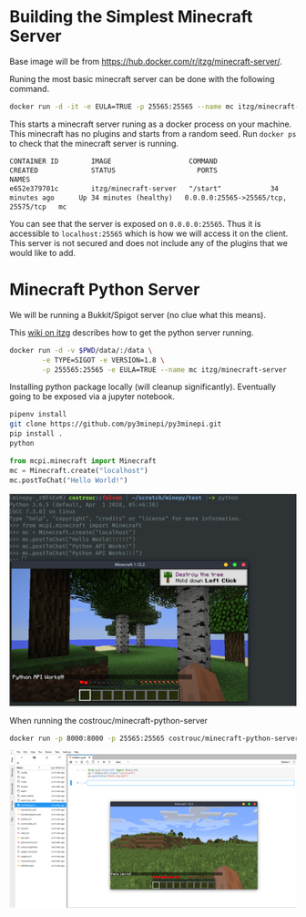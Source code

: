 # Building the Simplest Minecraft Server

Base image will be from https://hub.docker.com/r/itzg/minecraft-server/.

Runing the most basic minecraft server can be done with the following
command.

```bash
docker run -d -it -e EULA=TRUE -p 25565:25565 --name mc itzg/minecraft-server
```

This starts a minecraft server runing as a docker process on your
machine. This minecraft has no plugins and starts from a random
seed. Run `docker ps` to check that the minecraft server is running.

```
CONTAINER ID        IMAGE                   COMMAND             CREATED             STATUS                    PORTS                                 NAMES
e652e379701c        itzg/minecraft-server   "/start"            34 minutes ago      Up 34 minutes (healthy)   0.0.0.0:25565->25565/tcp, 25575/tcp   mc
```

You can see that the server is exposed on `0.0.0.0:25565`. Thus it is
accessible to `localhost:25565` which is how we will access it on the
client. This server is not secured and does not include any of the
plugins that we would like to add.

# Minecraft Python Server

We will be running a Bukkit/Spigot server (no clue what this means).

This [wiki on itzg](https://github.com/itzg/dockerfiles/wiki/Minecraft-Pi) describes
how to get the python server running.

```bash
docker run -d -v $PWD/data/:/data \
        -e TYPE=SIGOT -e VERSION=1.8 \
        -p 255565:25565 -e EULA=TRUE --name mc itzg/minecraft-server
```

Installing python package locally (will cleanup
significantly). Eventually going to be exposed via a jupyter notebook.

```bash
pipenv install
git clone https://github.com/py3minepi/py3minepi.git
pip install .
python
```

```python
from mcpi.minecraft import Minecraft
mc = Minecraft.create("localhost")
mc.postToChat("Hello World!")
```

![proof working](../images/linux-proof-python-api-works.png)

When running the costrouc/minecraft-python-server

```bash
docker run -p 8000:8000 -p 25565:25565 costrouc/minecraft-python-server
```

![proof jupyter lab](../images/linux-proof-jupyter-lab-works.png)
